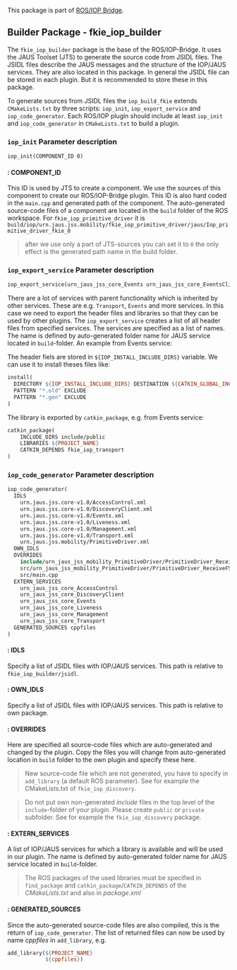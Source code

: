 This package is part of [ROS/IOP Bridge](https://github.com/fkie/iop_core/blob/master/README.md).


## Builder Package - fkie_iop_builder

The `fkie_iop_builder` package is the base of the ROS/IOP-Bridge. It uses the JAUS Toolset (JTS) to generate the source code from JSIDL files. The JSIDL files describe the JAUS messages and the structure of the IOP/JAUS services. They are also located in this package. In general the JSIDL file can be stored in each plugin. But it is recommended to store these in this package.

To generate sources from JSIDL files the `iop_build_fkie` extends `CMakeLists.txt` by three scripts: `iop_init`, `iop_export_service` and `iop_code_generator`. Each ROS/IOP plugin should include at least `iop_init` and `iop_code_generator` in `CMakeLists.txt` to build a plugin.



### `iop_init` Parameter description
```makefile
iop_init(COMPONENT_ID 0)
```

####  : COMPONENT_ID
This ID is used by JTS to create a component. We use the sources of this component to create our ROS/IOP-Bridge plugin. This ID is also hard coded in the `main.cpp` and generated path of the component. The auto-generated source-code files of a component are located in the `build` folder of the ROS workspace. For `fkie_iop_primitive_driver` it is `build/iop/urn.jaus.jss.mobility/fkie_iop_primitive_driver/jaus/Iop_primitive_driver_fkie_0`
> after we use only a part of JTS-sources you can set it to `0` the only effect is the generated path name in the build folder.



### `iop_export_service` Parameter description
```makefile
iop_export_service(urn_jaus_jss_core_Events urn_jaus_jss_core_EventsClient)
```
There are a lot of services with parent functionality which is inherited by other services. These are e.g. `Transport`, `Events` and more services. In this case we need to export the header files and libraries so that they can be used by other plugins. The `iop_export_service` creates a list of all header files from specified services. The services are specified as a list of names. The name is defined by auto-generated folder name for JAUS service located in `build`-folder. An example from Events service:

The header fiels are stored in `${IOP_INSTALL_INCLUDE_DIRS}` variable. We can use it to install theses files like:
```makefile
install(
  DIRECTORY ${IOP_INSTALL_INCLUDE_DIRS} DESTINATION ${CATKIN_GLOBAL_INCLUDE_DESTINATION}
  PATTERN "*.old" EXCLUDE
  PATTERN "*.gen" EXCLUDE
)
```
The library is exported by `catkin_package`, e.g. from Events service:
```makefile
catkin_package(
    INCLUDE_DIRS include/public
    LIBRARIES ${PROJECT_NAME}
    CATKIN_DEPENDS fkie_iop_transport
)
```



### `iop_code_generator` Parameter description

```makefile
iop_code_generator(
  IDLS
    urn.jaus.jss.core-v1.0/AccessControl.xml
    urn.jaus.jss.core-v1.0/DiscoveryClient.xml
    urn.jaus.jss.core-v1.0/Events.xml
    urn.jaus.jss.core-v1.0/Liveness.xml
    urn.jaus.jss.core-v1.0/Management.xml
    urn.jaus.jss.core-v1.0/Transport.xml
    urn.jaus.jss.mobility/PrimitiveDriver.xml
  OWN_IDLS
  OVERRIDES
    include/urn_jaus_jss_mobility_PrimitiveDriver/PrimitiveDriver_ReceiveFSM.h
    src/urn_jaus_jss_mobility_PrimitiveDriver/PrimitiveDriver_ReceiveFSM.cpp
    src/main.cpp
  EXTERN_SERVICES
    urn_jaus_jss_core_AccessControl
    urn_jaus_jss_core_DiscoveryClient
    urn_jaus_jss_core_Events
    urn_jaus_jss_core_Liveness
    urn_jaus_jss_core_Management
    urn_jaus_jss_core_Transport
  GENERATED_SOURCES cppfiles
)
```


#### : IDLS
Specify a list of JSIDL files with IOP/JAUS services. This path is relative to `fkie_iop_builder/jsidl`.


#### : OWN_IDLS
Specify a list of JSIDL files with IOP/JAUS services. This path is relative to own package.


#### : OVERRIDES
Here are specified all source-code files which are auto-generated and changed by the plugin. Copy the files you will change from auto-generated location in `build` folder to the own plugin and specify these here.
>New source-code file which are not generated, you have to specify in `add_library` (a default ROS parameter). See for example the CMakeLists.txt of `fkie_iop_discovery`.

>Do not put own non-generated *include* files in the top level of the `include`-folder of your plugin. Please create `public` or `private` subfolder. See for example the `fkie_iop_discovery` package.


#### : EXTERN_SERVICES
A list of IOP/JAUS services for which a library is available and will be used in our plugin. The name is defined by auto-generated folder name for JAUS service located in `build`-folder.

>The ROS packages of the used libraries must be specified in `find_package` and `catkin_package`/`CATKIN_DEPENDS` of the *CMakeLists.txt* and also in *package.xml*


#### : GENERATED_SOURCES
Since the auto-generated source-code files are also compiled, this is the return of `iop_code_generator`. The list of returned files can now be used by name *cppfiles* in `add_library`, e.g.
```makefile
add_library(${PROJECT_NAME}
            ${cppfiles})
```
